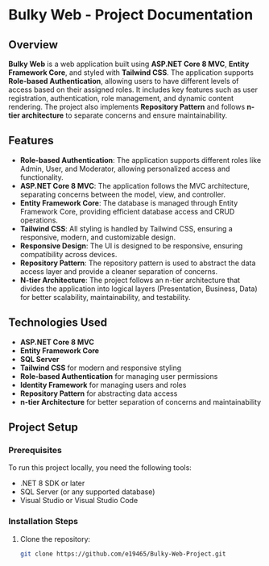 # Bulky Web - Project Documentation

## Overview

**Bulky Web** is a web application built using **ASP.NET Core 8 MVC**, **Entity Framework Core**, and styled with **Tailwind CSS**. The application supports **Role-based Authentication**, allowing users to have different levels of access based on their assigned roles. It includes key features such as user registration, authentication, role management, and dynamic content rendering. The project also implements **Repository Pattern** and follows **n-tier architecture** to separate concerns and ensure maintainability.

## Features

- **Role-based Authentication**: The application supports different roles like Admin, User, and Moderator, allowing personalized access and functionality.
- **ASP.NET Core 8 MVC**: The application follows the MVC architecture, separating concerns between the model, view, and controller.
- **Entity Framework Core**: The database is managed through Entity Framework Core, providing efficient database access and CRUD operations.
- **Tailwind CSS**: All styling is handled by Tailwind CSS, ensuring a responsive, modern, and customizable design.
- **Responsive Design**: The UI is designed to be responsive, ensuring compatibility across devices.
- **Repository Pattern**: The repository pattern is used to abstract the data access layer and provide a cleaner separation of concerns.
- **N-tier Architecture**: The project follows an n-tier architecture that divides the application into logical layers (Presentation, Business, Data) for better scalability, maintainability, and testability.

## Technologies Used

- **ASP.NET Core 8 MVC**
- **Entity Framework Core**
- **SQL Server**
- **Tailwind CSS** for modern and responsive styling
- **Role-based Authentication** for managing user permissions
- **Identity Framework** for managing users and roles
- **Repository Pattern** for abstracting data access
- **n-tier Architecture** for better separation of concerns and maintainability

## Project Setup

### Prerequisites

To run this project locally, you need the following tools:

- .NET 8 SDK or later
- SQL Server (or any supported database)
- Visual Studio or Visual Studio Code

### Installation Steps

1. Clone the repository:

   ```bash
   git clone https://github.com/e19465/Bulky-Web-Project.git
